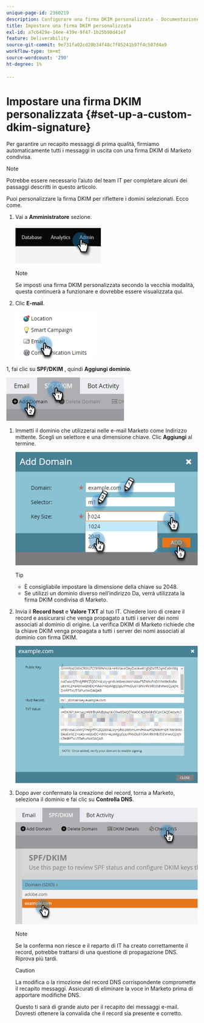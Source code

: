 ```yaml
---
unique-page-id: 2360219
description: Configurare una firma DKIM personalizzata - Documentazione Marketo - Documentazione del prodotto
title: Impostare una firma DKIM personalizzata
exl-id: a7c6429e-14ee-439e-9f47-1b25b98d41e7
feature: Deliverability
source-git-commit: 9e731fa02cd20b34f48c7f85241b97f4c507d4a9
workflow-type: tm+mt
source-wordcount: '290'
ht-degree: 1%

---
```


# Impostare una firma DKIM personalizzata {#set-up-a-custom-dkim-signature}

Per garantire un recapito messaggi di prima qualità, firmiamo automaticamente tutti i messaggi in uscita con una firma DKIM di Marketo condivisa.

>[!NOTE]
>
>Potrebbe essere necessario l’aiuto del team IT per completare alcuni dei passaggi descritti in questo articolo.

Puoi personalizzare la firma DKIM per riflettere i domini selezionati. Ecco come.

1. Vai a **Amministratore** sezione.

   ![](assets/set-up-a-custom-dkim-signature-1.png)

   >[!NOTE]
   >
   >Se imposti una firma DKIM personalizzata secondo la vecchia modalità, questa continuerà a funzionare e dovrebbe essere visualizzata qui.

1. Clic **E-mail**.

   ![](assets/set-up-a-custom-dkim-signature-2.png)

1, fai clic su **SPF/DKIM** , quindi **Aggiungi dominio**.

![](assets/set-up-a-custom-dkim-signature-3.png)

1. Immetti il dominio che utilizzerai nelle e-mail Marketo come Indirizzo mittente. Scegli un selettore e una dimensione chiave. Clic **Aggiungi** al termine.

   ![](assets/set-up-a-custom-dkim-signature-4.png)

   >[!TIP]
   >
   >* È consigliabile impostare la dimensione della chiave su 2048.
   >* Se utilizzi un dominio diverso nell’indirizzo Da, verrà utilizzata la firma DKIM condivisa di Marketo.

1. Invia il **Record host** e **Valore TXT** al tuo IT. Chiedere loro di creare il record e assicurarsi che venga propagato a tutti i server dei nomi associati al dominio di origine. La verifica DKIM di Marketo richiede che la chiave DKIM venga propagata a tutti i server dei nomi associati al dominio con firma DKIM.

   ![](assets/set-up-a-custom-dkim-signature-5.png)

1. Dopo aver confermato la creazione del record, torna a Marketo, seleziona il dominio e fai clic su **Controlla DNS**.

   ![](assets/set-up-a-custom-dkim-signature-6.png)

   >[!NOTE]
   >
   >Se la conferma non riesce e il reparto di IT ha creato correttamente il record, potrebbe trattarsi di una questione di propagazione DNS. Riprova più tardi.

   >[!CAUTION]
   >
   >La modifica o la rimozione del record DNS corrispondente compromette il recapito messaggi. Assicurati di eliminare la voce in Marketo prima di apportare modifiche DNS.

   Questo ti sarà di grande aiuto per il recapito dei messaggi e-mail. Dovresti ottenere la convalida che il record sia presente e corretto.

